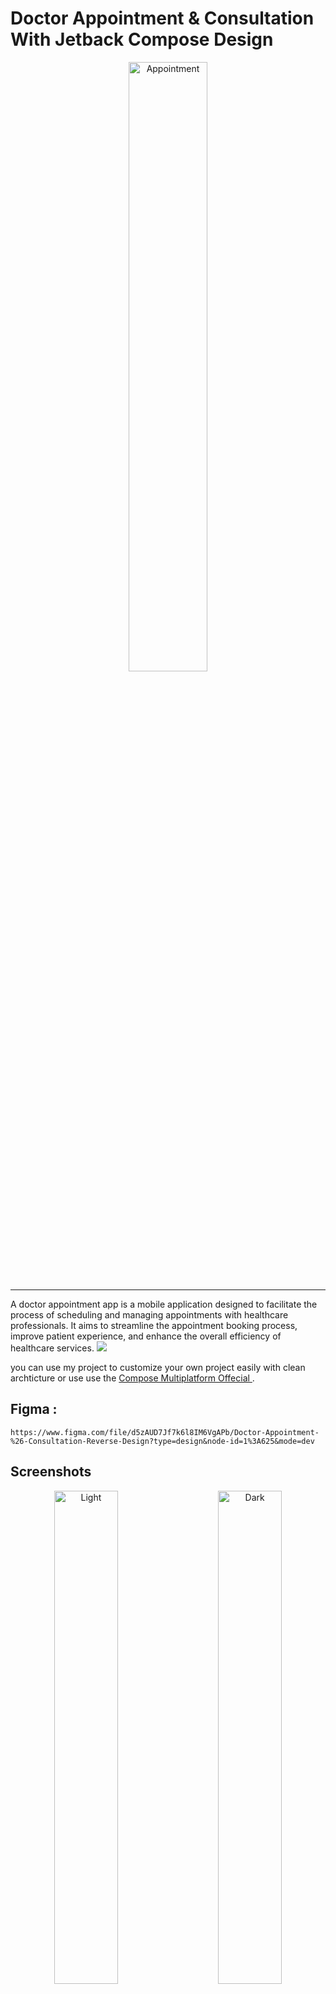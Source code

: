 # Doctor Appointment & Consultation With Jetback Compose Design


<p align='center'><img alt="Appointment" src="https://mobdev.app/wp-content/themes/mobdev/images/doctor-booking-app.jpg" width=50% /></p>

<hr>

A doctor appointment app is a mobile application designed to facilitate the process of scheduling and managing appointments with healthcare professionals. It aims to streamline the appointment booking process, improve patient experience, and enhance the overall efficiency of healthcare services. 
![](readme_images/banner.png)

you can use my project to customize your own project easily with clean archticture or use
use the [Compose Multiplatform Offecial ](https://github.com/JetBrains/compose-multiplatform#readme).

## Figma :
```url
https://www.figma.com/file/d5zAUD7Jf7k6l8IM6VgAPb/Doctor-Appointment-%26-Consultation-Reverse-Design?type=design&node-id=1%3A625&mode=dev
```

## Screenshots

<p align="center">
  <img alt="Light" src="https://user-images.githubusercontent.com/115614797/218108238-06f99b46-3c68-4c69-8379-025c585d57b2.png" width="45%">
&nbsp; &nbsp; &nbsp; &nbsp;
  <img alt="Dark" src="https://user-images.githubusercontent.com/115614797/218108808-26ae49ff-8004-449e-8a42-aca122ff77ed.png" width="45%">
</p>


<p align="center">
  <img alt="Light" src="https://user-images.githubusercontent.com/115614797/218108969-40f7fc8d-1763-4859-a2ad-3abe4658e5c0.png" width="45%">
&nbsp; &nbsp; &nbsp; &nbsp;
  <img alt="Dark" src="https://user-images.githubusercontent.com/115614797/218109079-81154dda-3ea5-485a-9736-93c3e27db089.png" width="45%">
</p>


<p align="center">
  <img alt="Light" src="https://user-images.githubusercontent.com/115614797/218109200-187773e1-0286-481e-bd22-a68cc2819db0.png" width="45%">
&nbsp; &nbsp; &nbsp; &nbsp;
  <img alt="Dark" src="https://user-images.githubusercontent.com/115614797/218109322-ee4c6025-cf01-4b58-93e4-c7c3a47fc0bf.png" width="45%">
</p>


<p align="center">
  <img alt="Light" src="https://user-images.githubusercontent.com/115614797/218109421-eedcb6f4-cae3-44b1-96cd-d408193a0320.png" width="45%">
&nbsp; &nbsp; &nbsp; &nbsp;
  <img alt="Dark" src="https://user-images.githubusercontent.com/115614797/218109554-2723cc4b-0b0c-4637-b0e7-47f5add868b5.png" width="45%">
</p>


<p align="center">
  <img alt="Light" src="https://user-images.githubusercontent.com/115614797/218109655-0baa224e-c2f9-477b-8f09-2f7ac627f11d.png" width="45%">
&nbsp; &nbsp; &nbsp; &nbsp;
  <img alt="Dark" src="https://user-images.githubusercontent.com/115614797/218109758-f05bf572-49b1-446b-a604-528afd8b3aa9.png" width="45%">
</p>


<p align="center">
  <img alt="Light" src="https://user-images.githubusercontent.com/115614797/218109836-50135d00-aef9-4f5b-beb9-b19d6095f2c9.png" width="45%">
&nbsp; &nbsp; &nbsp; &nbsp;
  <img alt="Dark" src="https://user-images.githubusercontent.com/115614797/218109970-a917523b-3c7a-4226-b7b8-5233a8f20960.png" width="45%">
</p>


<p align="center">
  <img alt="Light" src="https://user-images.githubusercontent.com/115614797/218110069-5d6ab52d-5520-45d3-a879-a8fe00642af6.png" width="45%">
&nbsp; &nbsp; &nbsp; &nbsp;
  <img alt="Dark" src="https://user-images.githubusercontent.com/115614797/218110155-a0666f7a-183a-493a-b80f-e9163e4ffd36.png" width="45%">
</p>


<p align="center">
  <img alt="Light" src="https://user-images.githubusercontent.com/115614797/218108571-e97f2699-8f2a-4ff6-a019-75a67b7ccd68.png" width="45%">
&nbsp; &nbsp; &nbsp; &nbsp;
  <img alt="Dark" src="https://user-images.githubusercontent.com/115614797/218108677-a529e657-2bf8-4b0e-a07e-6a0960dad3d2.png" width="45%">
</p>

## 👨‍💻 Applied Tools :
```text
Tools That I used:
[✓] Kotlin
[✓] Compose
[✓] kamel
[✓] ktor
[✓] serialization
[✓] moko
```

<details>
<summary>Dependencies</summary>

```kotlin
implementation("media.kamel:kamel-image:0.6.0")
// MVVM Staff
api("dev.icerock.moko:mvvm-core:0.16.1")
api("dev.icerock.moko:mvvm-compose:0.16.1")
// Ktor Staff
implementation("io.ktor:ktor-client-core:2.3.1")
implementation("io.ktor:ktor-client-content-negotiation:2.3.1")
implementation("io.ktor:ktor-serialization-kotlinx-json:2.3.1")
implementation("org.jetbrains.kotlinx:kotlinx-serialization-json:1.5.1")
implementation("io.ktor:ktor-client-logging:2.2.3")
```

</details>

## About Me
- **Mohamed Arafa**  [linkedin](https://www.linkedin.com/in/devmohamed/)  follow me 🤝
